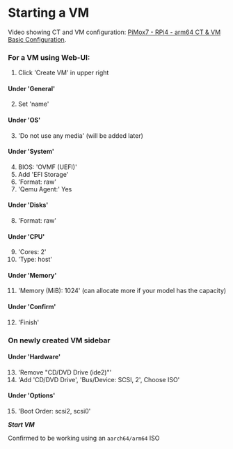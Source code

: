 # Starting a VM
Video showing CT and VM configuration: [PiMox7 - RPi4 - arm64 CT & VM Basic Configuration](https://youtu.be/LGb7fB1wK4Q).

### For a VM using Web-UI:

1. Click 'Create VM' in upper right
#### Under 'General'
2. Set 'name'
#### Under 'OS'
3. 'Do not use any media' (will be added later)
#### Under 'System' 
4. BIOS: 'OVMF (UEFI)'
5. Add 'EFI Storage'
6. 'Format: raw'
7. 'Qemu Agent:' Yes
#### Under 'Disks'
8. 'Format: raw'
#### Under 'CPU'
9. 'Cores: 2'
10. 'Type: host'
#### Under 'Memory'
11. 'Memory (MiB): 1024' (can allocate more if your model has the capacity)
#### Under 'Confirm'
12. 'Finish'

### On newly created VM sidebar
#### Under 'Hardware'
13. 'Remove "CD/DVD Drive (ide2)"'
14. 'Add 'CD/DVD Drive', 'Bus/Device: SCSI, 2', Choose ISO'
#### Under 'Options'
15. 'Boot Order: scsi2, scsi0'

***Start VM***

Confirmed to be working using an ```aarch64/arm64``` ISO
